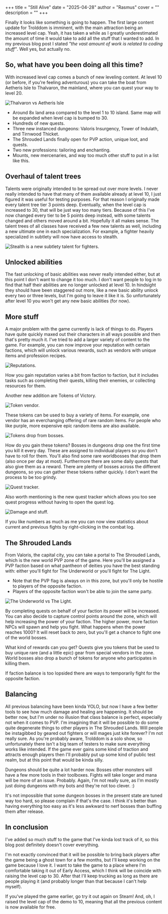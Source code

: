 +++
title = "Still Alive"
date = "2025-04-28"
author = "Rasmus"
cover = ""
description = ""
+++

Finally it looks like something is going to happen. The first large content update for Trolddom is imminent, with the main attraction being an increased level cap. Yeah, it has taken a while as I greatly underestimated the amount of time it would take to add all the stuff that I wanted to add. In my previous blog post I stated _"the vast amount of work is related to coding stuff"_. Well yes, but actually no.

## So, what have you been doing all this time?
With increased level cap comes a bunch of new leveling content. At level 10 (or before, if you're feeling adventurous) you can take the boat from Aetheris Isle to Thalvaron, the mainland, where you can quest your way to level 20. 

![Thalvaron vs Aetheris Isle](/blog/images/thalvaron-vs-aetheris-isle-size.png)

- Around 8x land area compared to the level 1 to 10 island. Same map will be expanded when level cap is bumped to 30.
- Hundreds of new quests.
- Three new instanced dungeons: Valoris Insurgency, Tower of Indulath, and Tirnwood Thicket.
- The Shrouded Lands finally open for PVP action, unique loot, and quests.
- Two new professions: tailoring and enchanting.
- Mounts, new mercenaries, and way too much other stuff to put in a list like this.

## Overhaul of talent trees
Talents were originally intended to be spread out over more levels. I never really intended to have that many of them available already at level 10, I just figured it was useful for testing purposes. For that reason I originally made every talent tree tier 3 points deep. Eventually, when the level cap is increased to 30, that will be just way too many tiers. Because of this I've now changed every tier to be 5 points deep instead, with some talents changed and others moved around a bit. Hopefully it all makes sense. The talent trees of all classes have received a few new talents as well, including a new ultimate one in each specialization. For example, a fighter heavily specialized in subtlety will now have access to stealth.

![Stealth is a new subtlety talent for fighters.](/blog/images/stealth-5.gif)

## Unlocked abilities
The fast unlocking of basic abilities was never really intended either, but at this point I don't want to change it too much. I don't want people to log in to find that half their abilities are no longer unlocked at level 10. In hindsight they should have been staggered out more, like a new basic ability unlock every two or three levels, but I'm going to leave it like it is. So unfortunately after level 10 you won't get any new basic abilities (for now).

## More stuff
A major problem with the game currently is lack of things to do. Players have quite quickly maxed out their characters in all ways possible and then that's pretty much it. I've tried to add a larger variety of content to the game. For example, you can now improve your reputation with certain factions, which will unlock various rewards, such as vendors with unique items and profession recipes.

![Reputations.](/blog/images/rep.png)

How you gain reputation varies a bit from faction to faction, but it includes tasks such as completing their quests, killing their enemies, or collecting resources for them. 

Another new addition are Tokens of Victory.

![Token vendor.](/blog/images/token_of_victory_2.png)

These tokens can be used to buy a variety of items. For example, one vendor has an everchanging offering of rare random items. For people who like purple, more expensive epic random items are also available. 

![Tokens drop from bosses.](/blog/images/token_of_victory.png)

How do you gain these tokens? Bosses in dungeons drop one the first time you kill it every day. These are assigned to individual players so you don't have to roll for them. You'll also find some rare worldbosses that drop them (also once per day at most). Furthermore there are some daily quests that also give them as a reward. There are plenty of bosses across the different dungeons, so you can gather these tokens rather quickly. I don't want the process to be too grindy.

![Quest tracker.](/blog/images/quest_tracker.png)

Also worth mentioning is the new quest tracker which allows you too see quest progress without having to open the quest log.

![Damage and stuff.](/blog/images/dps.png)

If you like numbers as much as me you can now view statistics about current and previous fights by right-clicking in the combat log.

## The Shrouded Lands
From Valoris, the capital city, you can take a portal to The Shrouded Lands, which is the new world PVP zone of the game. Here you'll be assigned a PVP faction based on what pantheon of deities you have the best standing with: either you'll fight for The Underworld or you'll fight for The Light. 

- Note that the PVP flag is always on in this zone, but you'll only be hostile to players of the opposite faction. 
- Players of the opposite faction won't be able to join the same party.

![The Underworld vs The Light.](/blog/images/realm_balance.png)

By completing quests on behalf of your faction its power will be increased. You can also decide to capture control points around the zone, which will help increasing the power of your faction. The higher power, more faction NPCs will spawn and help you fight. What happens when the power reaches 1000? It will reset back to zero, but you'll get a chance to fight one of the world bosses. 

What kind of rewards can you get? Quests give you tokens that be used to buy unique rare (and a little epic) gear from special vendors in the zone. World bosses also drop a bunch of tokens for anyone who participates in killing them.

If faction balance is too lopsided there are ways to temporarily fight for the opposite faction.

## Balancing
All previous balancing have been kinda YOLO, but now I have a few better tools to see how much damage and healing are happening. It should be better now, but I'm under no illusion that class balance is perfect, especially not when it comes to PVP. I'm imagining that it will be possible to do some quite degenerate things to other players in The Shrouded Lands. Will people be instagibbed by geared out fighters or will mages just kite forever? I'm not really sure. As you're probably aware, Trolddom is a solo show, so unfortunately there isn't a big team of testers to make sure everything works like intended. If the game ever gains some kind of traction and attracts enough players then I'll probably put up some kind of public test realm, but at this point that would be kinda silly.

Dungeons should be quite a lot harder now. Bosses other monsters will have a few more tools in their toolboxes. Fights will take longer and mana will be more of an issue. Probably. Again, I'm not really sure, as I'm mostly just doing dungeons with my bots and they're not too clever. :)

It's not impossible that some dungeon bosses in the present state are tuned way too hard, so please complain if that's the case. I think it's better than having everything too easy as it's less awkward to nerf bosses than buffing them after release.

## In conclusion
I've added so much stuff to the game that I've kinda lost track of it, so this blog post definitely doesn't cover everything.

I'm not exactly convinced that it will be possible to bring back players after the game being a ghost town for a few months, but I'll keep working on the game because I love it. I want to take the game to a place where I'm comfortable taking it out of Early Access, which I think will be coincide with raising the level cap to 30. After that I'll keep trucking as long as there are people playing it (and probably longer than that because I can't help myself).

If you've played the game earlier, go try it out again on Steam! And, oh, I raised the level cap of the demo to 10, meaning that all the previous content is now available for free.
